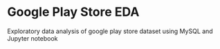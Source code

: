 # Google Play Store EDA
 Exploratory data analysis of google play store dataset using MySQL and Jupyter notebook
